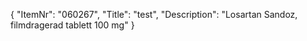 {
  "ItemNr": "060267",
  "Title": "test",
  "Description": "Losartan Sandoz, filmdragerad tablett 100 mg"
}